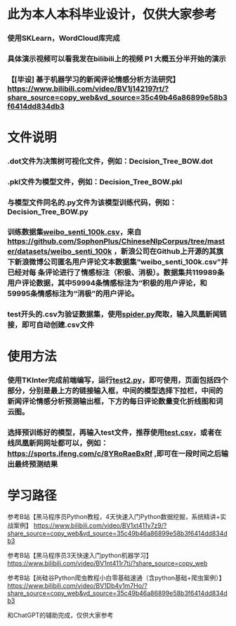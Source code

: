 # 此为本人本科毕业设计，仅供大家参考
### 使用SKLearn，WordCloud库完成
### 具体演示视频可以看我发在bilibili上的视频 P1 大概五分半开始的演示
### 【[毕设] 基于机器学习的新闻评论情感分析方法研究】 https://www.bilibili.com/video/BV1j142197rt/?share_source=copy_web&vd_source=35c49b46a86899e58b3f6414dd834db3

# 文件说明
### .dot文件为决策树可视化文件，例如：Decision_Tree_BOW.dot

### .pkl文件为模型文件，例如：Decision_Tree_BOW.pkl

### 与模型文件同名的.py文件为该模型训练代码，例如：Decision_Tree_BOW.py

### 训练数据集[weibo_senti_100k.csv](weibo_senti_100k.csv)，来自 https://github.com/SophonPlus/ChineseNlpCorpus/tree/master/datasets/weibo_senti_100k ，新浪公司在Github上开源的其旗下新浪微博公司匿名用户评论文本数据集“weibo_senti_100k.csv”并已经对每 条评论进行了情感标注（积极、消极）。数据集共119989条用户评论数据，其中59994条情感标注为“积极的用户评论，和59995条情感标注为“消极”的用户评论。 

### test开头的.csv为验证数据集，使用[spider.py](spider.py)爬取，输入凤凰新闻链接，即可自动创建.csv文件

# 使用方法

### 使用TKInter完成前端编写，运行[test2.py](test2.py)，即可使用，页面包括四个部分，分别是最上方的链接输入框，中间的模型选择下拉栏，中间的新闻评论情感分析预测输出框，下方的每日评论数量变化折线图和词云图。 

### 选择预训练好的模型，再输入test文件，推荐使用[test.csv](test.csv)，或者在线凤凰新网网址都可以，例如：https://sports.ifeng.com/c/8YRoRaeBxRf ,即可在一段时间之后输出最终预测结果


# 学习路径
参考B站【黑马程序员Python教程，4天快速入门Python数据挖掘，系统精讲+实战案例】 https://www.bilibili.com/video/BV1xt411v7z9/?share_source=copy_web&vd_source=35c49b46a86899e58b3f6414dd834db3

参考B站【黑马程序员3天快速入门python机器学习】 https://www.bilibili.com/video/BV1nt411r7tj/?share_source=copy_web

参考B站【尚硅谷Python爬虫教程小白零基础速通（含python基础+爬虫案例）】 https://www.bilibili.com/video/BV1Db4y1m7Ho/?share_source=copy_web&vd_source=35c49b46a86899e58b3f6414dd834db3

和ChatGPT的辅助完成，仅供大家参考
